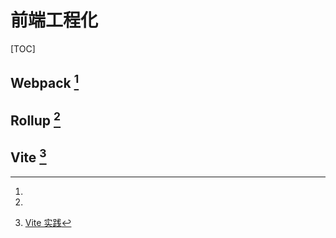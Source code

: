 # 前端工程化

[TOC]

## Webpack [^1]

## Rollup [^2]

## Vite [^3]

[^1]: 
[^2]: 
[^3]: [Vite 实践](/Users/yuqigong/Dropbox/Apps/Editorial/md/2021-vite.md)

